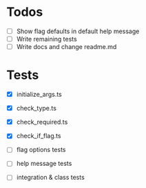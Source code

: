 # Todos
- [ ] Show flag defaults in default help message
- [ ] Write remaining tests
- [ ] Write docs and change readme.md

# Tests
- [x] initialize_args.ts
- [x] check_type.ts
- [x] check_required.ts
- [x] check_if_flag.ts
- [ ] flag options tests
- [ ] help message tests
- [ ] integration & class tests

